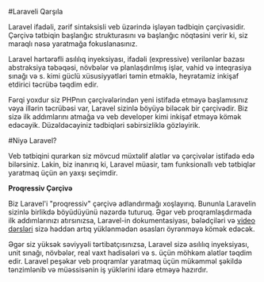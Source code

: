#Laraveli Qarşıla

Laravel ifadəli, zərif sintaksisli veb üzərində işləyən tədbiqin çərçivəsidir. Çərçivə tətbiqin başlanğıc strukturasını və başlanğıc nöqtəsini verir ki, siz maraqlı nəsə yaratmağa fokuslanasınız.

Laravel hərtərəfli asılılıq inyeksiyası, ifadəli (expressive) verilənlər bazası abstraksiya təbəqəsi, növbələr və planlaşdırılmış işlər, vahid və inteqrasiya sınağı və s. kimi güclü xüsusiyyətləri təmin etməklə, heyrətamiz inkişaf etdirici təcrübə təqdim edir.

Fərqi yoxdur siz PHPnın çərçivələrindən yeni istifadə etməyə başlamısınız vəya illərin təcrübəsi var, Laravel sizinlə böyüyə biləcək bir çərçivədir. Biz sizə ilk addımlarını atmağa və veb developer kimi inkişaf etməyə kömək edəcəyik. Düzəldəcəyiniz tədbiqləri səbirsizliklə gözləyirik.

#Niyə Laravel?

Veb tətbiqini qurarkən siz mövcud müxtəlif alətlər və çərçivələr istifadə edə bilərsiniz. Lakin, biz inanırıq ki, Laravel müasir, tam funksionallı veb tətbiqlər yaratmaq üçün ən yaxşı seçimdir.

**Proqressiv Çərçivə**

Biz Laravel'i "proqressiv" çərçivə adlandırmağı xoşlayırıq. Bununla Laravelin sizinlə birlikdə böyüdüyünü nəzərdə tuturuq. Əgər veb proqramlaşdırmada ilk addımlarınızı atırsınızsa, Laravel-in dokumentasiyası, bələdçiləri və [video dərsləri](https://youtube.com/playlist?list=PLNsaNn9HVbgutA_O9o57z9Oodwx9Pmha8) sizə həddən artıq yüklənmədən əsasları öyrənməyə kömək edəcək.

Əgər siz yüksək səviyyəli tərtibatçısınızsa, Laravel sizə asılılıq inyeksiyası, unit sınağı, növbələr, real vaxt hadisələri və s. üçün möhkəm alətlər təqdim edir. Laravel peşəkar veb proqramlar yaratmaq üçün mükəmməl şəkildə tənzimlənib və müəssisənin iş yüklərini idarə etməyə hazırdır.

